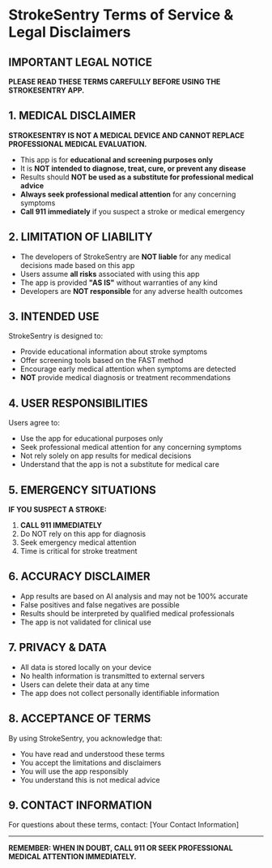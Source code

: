 # StrokeSentry Terms of Service & Legal Disclaimers

## IMPORTANT LEGAL NOTICE

**PLEASE READ THESE TERMS CAREFULLY BEFORE USING THE STROKESENTRY APP.**

## 1. MEDICAL DISCLAIMER

**STROKESENTRY IS NOT A MEDICAL DEVICE AND CANNOT REPLACE PROFESSIONAL MEDICAL EVALUATION.**

- This app is for **educational and screening purposes only**
- It is **NOT intended to diagnose, treat, cure, or prevent any disease**
- Results should **NOT be used as a substitute for professional medical advice**
- **Always seek professional medical attention** for any concerning symptoms
- **Call 911 immediately** if you suspect a stroke or medical emergency

## 2. LIMITATION OF LIABILITY

- The developers of StrokeSentry are **NOT liable** for any medical decisions made based on this app
- Users assume **all risks** associated with using this app
- The app is provided **"AS IS"** without warranties of any kind
- Developers are **NOT responsible** for any adverse health outcomes

## 3. INTENDED USE

StrokeSentry is designed to:
- Provide educational information about stroke symptoms
- Offer screening tools based on the FAST method
- Encourage early medical attention when symptoms are detected
- **NOT** provide medical diagnosis or treatment recommendations

## 4. USER RESPONSIBILITIES

Users agree to:
- Use the app for educational purposes only
- Seek professional medical attention for any concerning symptoms
- Not rely solely on app results for medical decisions
- Understand that the app is not a substitute for medical care

## 5. EMERGENCY SITUATIONS

**IF YOU SUSPECT A STROKE:**
1. **CALL 911 IMMEDIATELY**
2. Do NOT rely on this app for diagnosis
3. Seek emergency medical attention
4. Time is critical for stroke treatment

## 6. ACCURACY DISCLAIMER

- App results are based on AI analysis and may not be 100% accurate
- False positives and false negatives are possible
- Results should be interpreted by qualified medical professionals
- The app is not validated for clinical use

## 7. PRIVACY & DATA

- All data is stored locally on your device
- No health information is transmitted to external servers
- Users can delete their data at any time
- The app does not collect personally identifiable information

## 8. ACCEPTANCE OF TERMS

By using StrokeSentry, you acknowledge that:
- You have read and understood these terms
- You accept the limitations and disclaimers
- You will use the app responsibly
- You understand this is not medical advice

## 9. CONTACT INFORMATION

For questions about these terms, contact:
[Your Contact Information]

---

**REMEMBER: WHEN IN DOUBT, CALL 911 OR SEEK PROFESSIONAL MEDICAL ATTENTION IMMEDIATELY.**

